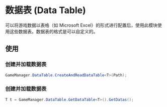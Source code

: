 # 数据表 (Data Table)

可以将游戏数据以表格（如 Microsoft Excel）的形式进行配置后，使用此模块使用这些数据表。数据表的格式是可以自定义的。

## 使用

### 创建并加载数据表
```csharp
GameManager.DataTable.CreateAndReadDataTable<T>(Path);
```

### 创建并加载数据表
```csharp
T t = GameManager.DataTable.GetDataTable<T>().GetDatas();
```